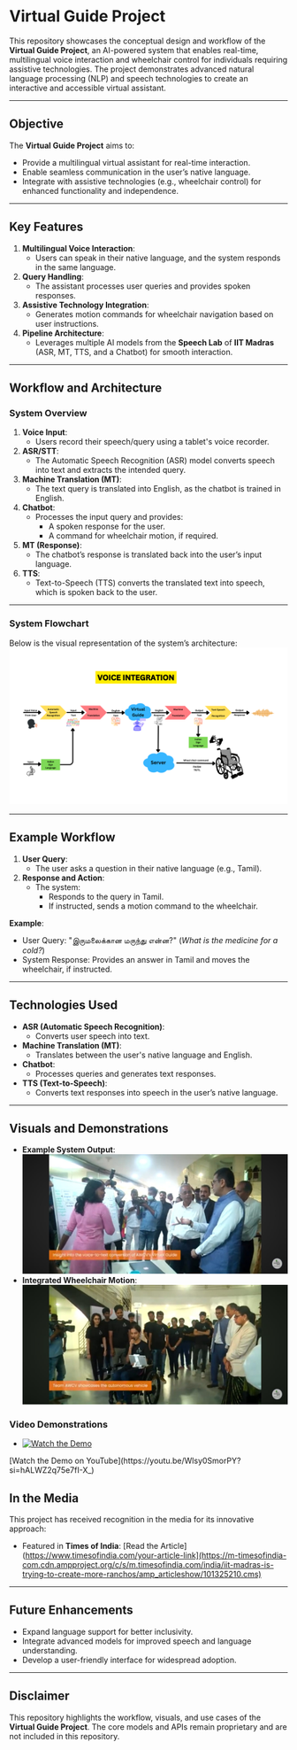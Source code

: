 # Virtual Guide Project

This repository showcases the conceptual design and workflow of the **Virtual Guide Project**, an AI-powered system that enables real-time, multilingual voice interaction and wheelchair control for individuals requiring assistive technologies. The project demonstrates advanced natural language processing (NLP) and speech technologies to create an interactive and accessible virtual assistant.

---

## Objective

The **Virtual Guide Project** aims to:
- Provide a multilingual virtual assistant for real-time interaction.
- Enable seamless communication in the user’s native language.
- Integrate with assistive technologies (e.g., wheelchair control) for enhanced functionality and independence.

---

## Key Features

1. **Multilingual Voice Interaction**:
   - Users can speak in their native language, and the system responds in the same language.
2. **Query Handling**:
   - The assistant processes user queries and provides spoken responses.
3. **Assistive Technology Integration**:
   - Generates motion commands for wheelchair navigation based on user instructions.
4. **Pipeline Architecture**:
   - Leverages multiple AI models from the **Speech Lab** of **IIT Madras** (ASR, MT, TTS, and a Chatbot) for smooth interaction.

---

## Workflow and Architecture

### **System Overview**

1. **Voice Input**:
   - Users record their speech/query using a tablet's voice recorder.
2. **ASR/STT**: 
   - The Automatic Speech Recognition (ASR) model converts speech into text and extracts the intended query.
3. **Machine Translation (MT)**:
   - The text query is translated into English, as the chatbot is trained in English.
4. **Chatbot**:
   - Processes the input query and provides:
     - A spoken response for the user.
     - A command for wheelchair motion, if required.
5. **MT (Response)**:
   - The chatbot’s response is translated back into the user’s input language.
6. **TTS**:
   - Text-to-Speech (TTS) converts the translated text into speech, which is spoken back to the user.

---

### **System Flowchart**
Below is the visual representation of the system’s architecture:
![Flowchart](Voice%20integration%20flowchart.png)

---

## Example Workflow

1. **User Query**:
   - The user asks a question in their native language (e.g., Tamil).
2. **Response and Action**:
   - The system:
     - Responds to the query in Tamil.
     - If instructed, sends a motion command to the wheelchair.

**Example**:
- User Query: "இருமலைக்கான மருந்து என்ன?" (*What is the medicine for a cold?*)
- System Response: Provides an answer in Tamil and moves the wheelchair, if instructed.

---

## Technologies Used 

- **ASR (Automatic Speech Recognition)**:
  - Converts user speech into text.
- **Machine Translation (MT)**:
  - Translates between the user's native language and English.
- **Chatbot**:
  - Processes queries and generates text responses.
- **TTS (Text-to-Speech)**:
  - Converts text responses into speech in the user’s native language.

---

## Visuals and Demonstrations

- **Example System Output**:
  ![System Interaction](https://github.com/cin-tin/Virtual-Guide/blob/main/demo2.jpeg)
- **Integrated Wheelchair Motion**:
   ![Wheelchair Motion](https://github.com/cin-tin/Virtual-Guide/blob/main/demo1.jpeg)

### **Video Demonstrations**
  

- <a href="https://youtu.be/Wlsy0SmorPY?si=hALWZ2q75e7fI-X_" target="_blank">
  <img src="thumbnail.jpg" alt="Watch the Demo" width="500">
</a>  
  [Watch the Demo on YouTube](https://youtu.be/Wlsy0SmorPY?si=hALWZ2q75e7fI-X_)

## In the Media

This project has received recognition in the media for its innovative approach:

- Featured in **Times of India**:
  [Read the Article](https://www.timesofindia.com/your-article-link](https://m-timesofindia-com.cdn.ampproject.org/c/s/m.timesofindia.com/india/iit-madras-is-trying-to-create-more-ranchos/amp_articleshow/101325210.cms)


---

## Future Enhancements

- Expand language support for better inclusivity.
- Integrate advanced models for improved speech and language understanding.
- Develop a user-friendly interface for widespread adoption.

---

## Disclaimer

This repository highlights the workflow, visuals, and use cases of the **Virtual Guide Project**. The core models and APIs remain proprietary and are not included in this repository.
